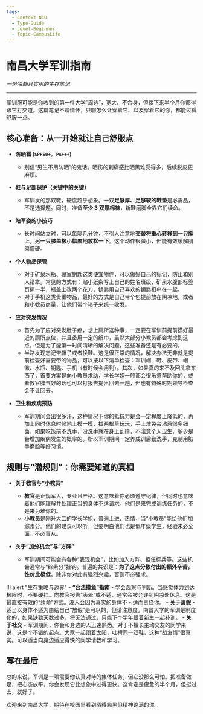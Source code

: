 ```yaml
---
tags:
  - Context-NCU
  - Type-Guide
  - Level-Beginner
  - Topic-CampusLife
---
```


# 南昌大学军训指南

*一份冷静且实用的生存笔记*

---

军训服可能是你收到的第一件大学“周边”，宽大、不合身，但接下来半个月你都得跟它打交道。这篇笔记不聊情怀，只聊怎么让穿着它、以及穿着它的你，都能过得舒服一点。

## 核心准备：从一开始就让自己舒服点

-   **防晒霜 (`SPF50+, PA+++`)**
    -   别信“男生不用防晒”的鬼话。晒伤的刺痛感比晒黑难受得多，后续脱皮更麻烦。

-   **鞋与足部保护（关键中的关键）**
    -   军训发的那双鞋，硬度超乎想象。一双**足够厚、足够软的鞋垫**是必需品，不是选择题。同时，准备**至少 3 双厚棉袜**，新鞋磨脚全靠它们续命。

-   **站军姿的小技巧**
    -   长时间站立时，可以每隔几分钟，不引人注意地**交替将重心转移到一只脚上，另一只膝盖极小幅度地放松一下**。这个动作很微小，但能有效缓解肌肉僵硬。

-   **个人物品保管**
    -   对于矿泉水瓶、寝室钥匙这类便宜物件，可以做好自己的标记，防止和别人错拿。常见的方式有：贴小纸条写上自己的姓名班级，矿泉水腹部标签页撕一半，瓶盖上改两个花刀，钥匙用自己喜欢的钥匙扣串在一起。
    -   对于手机这类贵重物品，最好的方式是自己带个包提前放在阴凉地，或者和小教员商量，让他们带个箱子来统一收发。
 
-   **应对突发情况**
    -   首先为了应对突发肚子疼，想上厕所这种事，一定要在军训前提前摸好最近的厕所点位，并且备用一定的纸巾，虽然大部分小教员都会考虑到这点，但是为了能第一时间清晰的解决问题，这些准备还是有必要的。
    -   半路发现忘记带帽子或者换鞋。这是很正常的情况，解决办法无非就是提前检查好需要带的物品，可以按以下清单检查：军训帽、鞋、皮带、帽徽、水瓶、钥匙、手机（有时候会用到）。其次，如果真的来不及回头拿东西了，首要方案是向小教员求助，学长学姐一般都会很乐意帮助你的，或者教官脾气好的话也可以打报告提出回去一趟，但也有特殊时期领导检查会不让回去。

-   **卫生和疾病预防**
    -   军训期间会出很多汗，这种情况下你的抵抗力是会一定程度上降低的，再加上同时休息时候地上摸一摸，拔两根草玩玩，手上难免会沾惹很多细菌，如果吃饭前不洗手，没洗手就在身上乱摸，不注意个人卫生，多少是会增加疾病发生的概率的。所以军训期间一定养成训后勤洗手，克制用脏手磨脸等好习惯。

## 规则与“潜规则”：你需要知道的真相

-   **关于教官与“小教员”**
    -   **教官**是正规军人，专业且严格。这意味着你必须遵守纪律，但同时也意味着他们能理解并处理正当的身体不适请求。他们是来完成训练任务的，不是来为难你的。
    -   **小教员**是刚升大二的学长学姐，普遍上进、热情，当“小教员”能给他们加综素分。他们的建议可以听，但要明白他们也是低年级学生，经验未必全面，不必盲从。

-   **关于“加分机会”与“方阵”**
    -   军训期间可能会有各种“表现机会”，比如加入方阵、担任标兵等。这些机会通常与“综素分”挂钩。普遍的共识是：**为了这点分数付出的额外辛苦，性价比极低**。除非你对此有强烈兴趣，否则不必强求。

!!! alert "生存策略与边界"
    -   **“合法摸鱼”指南**
        -   学会观察与判断。当感觉体力到达极限时，不要硬扛。向教官报告“头晕”或不适，通常会被允许到阴凉处休息。这是最直接有效的“续命”方式。没人会因为真实的身体不 - 适而责怪你。
    -   **关于请假**
        -   适当以身体不适为由给自己“放假”是可以的，但请注意度。南昌大学的军训是制度化的，如果缺勤天数过多，将无法通过，只能下个学年跟着新生一起补训。
    -   **关于社交**
        -   军训期间，你会和身边的人迅速熟悉。对于不擅长主动交友的同学来说，这是个不错的起点。大家一起顶着太阳，吐槽同一双鞋，这种“战友情”很真实。可以适当向身边适应得快的同学请教和学习。

## 写在最后

总的来说，军训是一项需要你认真对待的集体任务，但它没那么可怕。把准备做足，把心态放平，你会发现它比想象中过得更快。这肯定是疲惫的半个月，但挺过去，就好了。

欢迎来到南昌大学，期待在校园里看到晒得黝黑但精神饱满的你。
